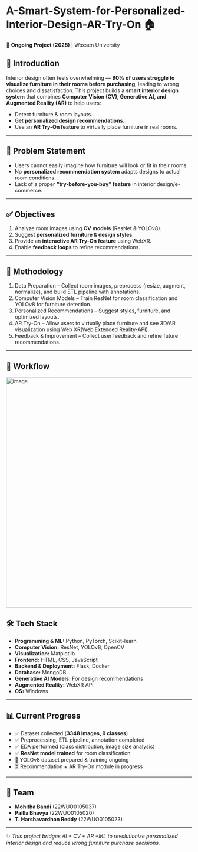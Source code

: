 # A-Smart-System-for-Personalized-Interior-Design-AR-Try-On  🏠

🚀 **Ongoing Project (2025)** | Woxsen University

## 📌 Introduction

Interior design often feels overwhelming — **90% of users struggle to visualize furniture in their rooms before purchasing**, leading to wrong choices and dissatisfaction.
This project builds a **smart interior design system** that combines **Computer Vision (CV), Generative AI, and Augmented Reality (AR)** to help users:

* Detect furniture & room layouts.
* Get **personalized design recommendations**.
* Use an **AR Try-On feature** to virtually place furniture in real rooms.

---

## 🎯 Problem Statement

* Users cannot easily imagine how furniture will look or fit in their rooms.
* No **personalized recommendation system** adapts designs to actual room conditions.
* Lack of a proper **“try-before-you-buy” feature** in interior design/e-commerce.

---

## ✅ Objectives

1. Analyze room images using **CV models** (ResNet & YOLOv8).
2. Suggest **personalized furniture & design styles**.
3. Provide an **interactive AR Try-On feature** using WebXR.
4. Enable **feedback loops** to refine recommendations.

---

## 🧩 Methodology

1. Data Preparation – Collect room images, preprocess (resize, augment, normalize), and build ETL pipeline with annotations.
2. Computer Vision Models – Train ResNet for room classification and YOLOv8 for furniture detection.
3. Personalized Recommendations – Suggest styles, furniture, and optimized layouts.
4. AR Try-On – Allow users to virtually place furniture and see 3D/AR visualization using Web XR(Web Extended Reality-API).
5. Feedback & Improvement – Collect user feedback and refine future recommendations.

---

## 🔄 Workflow

<img width="995" height="624" alt="image" src="https://github.com/user-attachments/assets/faa2811e-279b-49da-900b-29cb234b39e8" />


## 🛠️ Tech Stack

* **Programming & ML:** Python, PyTorch, Scikit-learn
* **Computer Vision:** ResNet, YOLOv8, OpenCV
* **Visualization:** Matplotlib
* **Frontend:** HTML, CSS, JavaScript
* **Backend & Deployment:** Flask, Docker
* **Database:** MongoDB
* **Generative AI Models:** For design recommendations
* **Augmented Reality:** WebXR API
* **OS:** Windows

---

## 📊 Current Progress

* ✅ Dataset collected (**3348 images, 9 classes**)
* ✅ Preprocessing, ETL pipeline, annotation completed
* ✅ EDA performed (class distribution, image size analysis)
* ✅ **ResNet model trained** for room classification
* 🔄 YOLOv8 dataset prepared & training ongoing
* ⏳ Recommendation + AR Try-On module in progress
  
---

## 👥 Team

* **Mohitha Bandi** (22WUO0105037)
* **Pailla Bhavya** (22WUO0105020)
* **T. Harshavardhan Reddy** (22WUO0105023)

---

✨ *This project bridges AI + CV + AR +ML to revolutionize personalized interior design and reduce wrong furniture purchase decisions.*

